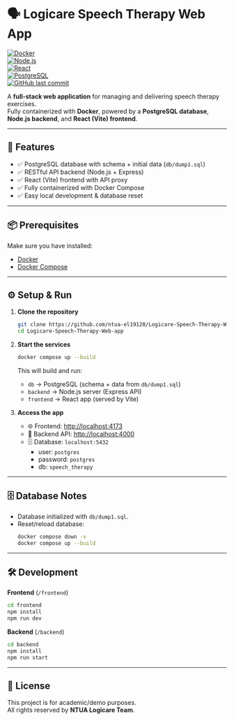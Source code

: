 # 🗣️ Logicare Speech Therapy Web App

[![Docker](https://img.shields.io/badge/Docker-2496ED?logo=docker&logoColor=white)](https://www.docker.com/)  
[![Node.js](https://img.shields.io/badge/Node.js-43853D?logo=node.js&logoColor=white)](https://nodejs.org/)  
[![React](https://img.shields.io/badge/React-20232A?logo=react&logoColor=61DAFB)](https://react.dev/)  
[![PostgreSQL](https://img.shields.io/badge/PostgreSQL-336791?logo=postgresql&logoColor=white)](https://www.postgresql.org/)  
[![GitHub last commit](https://img.shields.io/github/last-commit/ntua-el19120/Logicare-Speech-Therapy-Web-app)](https://github.com/ntua-el19120/Logicare-Speech-Therapy-Web-app)

A **full-stack web application** for managing and delivering speech therapy exercises.  
Fully containerized with **Docker**, powered by a **PostgreSQL database**, **Node.js backend**, and **React (Vite) frontend**.

---

## 🚀 Features
- ✅ PostgreSQL database with schema + initial data (`db/dump1.sql`)
- ✅ RESTful API backend (Node.js + Express)
- ✅ React (Vite) frontend with API proxy
- ✅ Fully containerized with Docker Compose
- ✅ Easy local development & database reset

---

## 📦 Prerequisites
Make sure you have installed:
- [Docker](https://docs.docker.com/get-docker/)
- [Docker Compose](https://docs.docker.com/compose/)

---

## ⚙️ Setup & Run

1. **Clone the repository**
   ```bash
   git clone https://github.com/ntua-el19120/Logicare-Speech-Therapy-Web-app.git
   cd Logicare-Speech-Therapy-Web-app
   ```

2. **Start the services**
   ```bash
   docker compose up --build
   ```
   This will build and run:
   - `db` → PostgreSQL (schema + data from `db/dump1.sql`)
   - `backend` → Node.js server (Express API)
   - `frontend` → React app (served by Vite)

3. **Access the app**
   - 🌐 Frontend: [http://localhost:4173](http://localhost:4173)  
   - 🔌 Backend API: [http://localhost:4000](http://localhost:4000)  
   - 🗄️ Database: `localhost:5432`  
     - user: `postgres`  
     - password: `postgres`  
     - db: `speech_therapy`  

---

## 🗄️ Database Notes
* Database initialized with `db/dump1.sql`.
* Reset/reload database:
  ```bash
  docker compose down -v
  docker compose up --build
  ```

---

## 🛠 Development

**Frontend** (`/frontend`)  
```bash
cd frontend
npm install
npm run dev
```

**Backend** (`/backend`)  
```bash
cd backend
npm install
npm run start
```

---

## 📖 License
This project is for academic/demo purposes.  
All rights reserved by **NTUA Logicare Team**.
